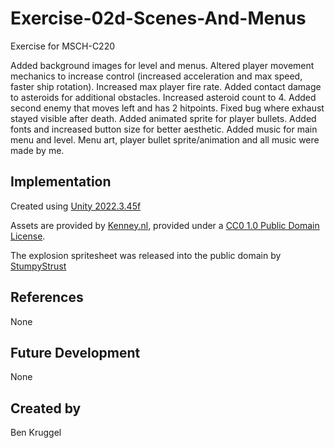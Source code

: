 # Exercise-02d-Scenes-And-Menus

Exercise for MSCH-C220

Added background images for level and menus. Altered player movement mechanics to increase control (increased acceleration and max speed, faster ship rotation). Increased max player fire rate. Added contact damage to asteroids for additional obstacles. Increased asteroid count to 4. Added second enemy that moves left and has 2 hitpoints. Fixed bug where exhaust stayed visible after death. Added animated sprite for player bullets. Added fonts and increased button size for better aesthetic. Added music for main menu and level. 
Menu art, player bullet sprite/animation and all music were made by me. 

## Implementation

Created using [Unity 2022.3.45f](https://unity.com)

Assets are provided by [Kenney.nl](https://kenney.nl/assets/space-shooter-extension), provided under a [CC0 1.0 Public Domain License](https://creativecommons.org/publicdomain/zero/1.0/).

The explosion spritesheet was released into the public domain by [StumpyStrust](https://opengameart.org/content/explosion-sheet)

## References
None

## Future Development
None

## Created by
Ben Kruggel 
